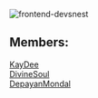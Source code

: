 ![frontend-devsnest](https://socialify.git.ci/Team-Focussed/frontend-devsnest/image?description=1&font=Raleway&forks=1&issues=1&language=1&owner=1&pattern=Diagonal%20Stripes&pulls=1&stargazers=1&theme=Dark)

## Members:
[KayDee](https://github.com/kaydee0502) <br>
[DivineSoul](https://github.com/CodeBlooded-RahulMaurya) <br>
[DepayanMondal](https://github.com/DepayanMondal) <br>
